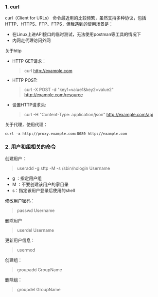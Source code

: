 ### 1. curl
curl（Client for URLs） 命令最近用的比较频繁，虽然支持多种协议，包括HTTP、HTTPS、FTP、FTPS，但我遇到的使用场景是：
- 在Linux上进API接口的临时测试，无法使用postman等工具的情况下
- 内网走代理访问外网

关于http
- HTTP GET请求：
    > curl http://example.com
- HTTP POST:
    > curl -X POST -d "key1=value1&key2=value2" http://example.com/resource
- 设置HTTP请求头:
    >curl -H "Content-Type: application/json" http://example.com/api


关于代理，使用代理：
```
curl -x http://proxy.example.com:8080 http://example.com
```

### 2. 用户和组相关的命令

创建用户：
> useradd -g sftp -M -s /sbin/nologin Username

- g ：指定用户组
- M ：不要创建该用户的家目录
- s：指定该用户登录后使用的shell

修改用户密码：
>passwd Username

删除用户
>userdel Username

更新用户信息：
>usermod 

创建组：
>groupadd GroupName

删除组：
>groupdel GroupName